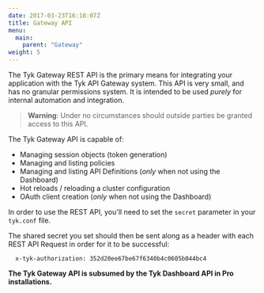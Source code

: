 ```yaml
---
date: 2017-03-23T16:18:07Z
title: Gateway API
menu:
  main:
    parent: "Gateway"
weight: 5 
---
```

The Tyk Gateway REST API is the primary means for integrating your application with the Tyk API Gateway system. This API is very small, and has no granular permissions system. It is intended to be used *purely* for internal automation and integration.

> **Warning**: Under no circumstances should outside parties be granted access to this API.

The Tyk Gateway API is capable of:

*   Managing session objects (token generation)
*   Managing and listing policies
*   Managing and listing API Definitions (*only* when not using the Dashboard)
*   Hot reloads / reloading a cluster configuration
*   OAuth client creation (*only* when not using the Dashboard)

In order to use the REST API, you'll need to set the `secret` parameter in your `tyk.conf` file.

The shared secret you set should then be sent along as a header with each REST API Request in order for it to be successful:

```{.copyWrapper}
  x-tyk-authorization: 352d20ee67be67f6340b4c0605b044bc4
```

**The Tyk Gateway API is subsumed by the Tyk Dashboard API in Pro installations.**